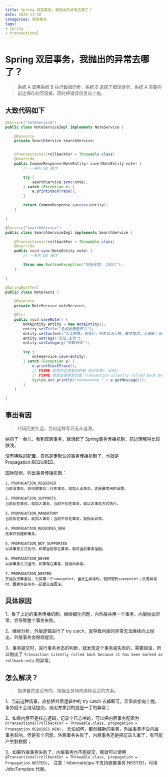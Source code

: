 ```yaml
---
title: Spring 双层事务，我抛出的异常去哪了？
date: 2020-11-30
categories: 框架相关
tags:
- spring
- transactional
---
```


# Spring 双层事务，我抛出的异常去哪了？
> 系统 A 调用系统 B 执行数据同步，系统 B 返回了错误提示，系统 A 需要将前边保存的回滚掉，同时把错误信息向上抛。

## 大致代码如下

```java
@Service("noteService")
public class NoteServiceImpl implements NoteService {

    @Resource
    private SearchService searchService;


    @Transactional(rollbackFor = Throwable.class)
    @Override
    public CommonResponse<NoteEntity> save(NoteEntity note) {
        // 一系列 DB 操作

        try {
            searchService.sync(note);
        } catch (Exception e) {
            e.printStackTrace();
        }

        return CommonResponse.success(entity);
    }

}
```

```java
@Service("searchService")
public class SearchServiceImpl implements SearchService {

    @Transactional(rollbackFor = Throwable.class)
    @Override
    public void sync(NoteEntity note) {
        // 一系列 DB 操作

        throw new RuntimeException("同步异常! [XXX]");
    }

}
```

```java
@SpringBootTest
public class NoteTests {

    @Resource
    private NoteService noteService;

    @Test
    public void saveNote() {
        NoteEntity entity = new NoteEntity();
        entity.setTitle("念奴娇赤壁怀古");
        entity.setContent("大江东去，浪淘尽，千古风流人物。故垒西边，人道是：三国周郎赤壁。。。");
        entity.setTags("苏轼,宋代");
        entity.setCategory("苏轼诗词");

        try {
            noteService.save(entity);
        } catch (Exception e) {
            e.printStackTrace();
            // FIXME 我想在这里拿到的是 同步异常! [XXX]
            // FIXME 但是这里拿到的是 Transaction silently rolled back because it has been marked as rollback-only
            System.out.println(">>>>>>>>>> " + e.getMessage());
        }
    }

}
```

## 事出有因
> 代码历史久远，为何这样写已无从追溯。

纳闷了一会儿，看到双层事务，就想起了 Spring事务传播机制，前边理解得比较肤浅。

没有特殊的配置，自然是走默认的事务传播机制了，也就是 Propagation.REQUIRED。

国际惯例，列出事务传播机制：
```text
1、PROPAGATION_REQUIRED
当前没事务，则创建事务；存在事务，就加入该事务，这是最常用的设置。

2、PROPAGATION_SUPPORTS
当前存在事务，就加入事务，当前不存在事务，就以非事务方式执行。

3、PROPAGATION_MANDATORY
当前存在事务，就加入事务；当前不存在事务，就抛出异常。

4、PROPAGATION_REQUIRES_NEW
无条件创建新事务。

5、PROPAGATION_NOT_SUPPORTED
以非事务方式执行，如果当前存在事务，就将当前事务挂起。

6、PROPAGATION_NEVER
以非事务方式运行，如果存在事务，就抛出异常。

7、PROPAGATION_NESTED
开始执行事务前，先保存一个savepoint，当发生异常时，就回滚到savepoint；没有异常时，跟着外部事务一起提交或回滚。
```

## 具体原因

1、看了上边的事务传播机制，继续细化问题，内外层共用一个事务，内层抛出异常，会导致整个事务失败。

2、继续分析，外层逻辑进行了 try catch，就导致内层的异常无法继续向上抛出，外层事务会继续提交。

3、事务提交时，进行事务状态的判断，就发现这个事务是失败的，需要回滚，所以抛出了 `Transaction silently rolled back because it has been marked as rollback-only` 的异常。

## 怎么解决？
> 银弹自然是没有的，根据业务场景选择合适的方案。

1、当前这种场景，直接把外层逻辑中的 try catch 去掉即可。异常直接向上抛，事务就不会继续提交，调用方拿到的就是一手的异常；

2、如果内层不是核心逻辑，记录个日志啥的，可以把内层事务配置为 `@Transactional(rollbackFor = Throwable.class, propagation = Propagation.REQUIRES_NEW)`，
无论如何，都创建新的事务，外层事务不受内层事务影响。但是有个问题，外层事务失败了，内层事务还是把记录入库了，有可能产生脏数据；

3、如果外层事务失败了，内层事务也不能提交，那就可以使用 `@Transactional(rollbackFor = Throwable.class, propagation = Propagation.NESTED)`。
注意：hibernate/jpa 不支持嵌套事务 NESTED，可用 JdbcTemplate 代替。
